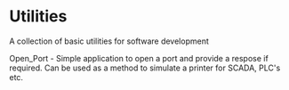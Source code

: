 # Utilities

A collection of basic utilities for software development

Open_Port - Simple application to open a port and provide a respose if required. Can be used as a method to simulate a printer for SCADA, PLC's etc.


